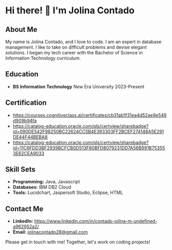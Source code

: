 # Hi there! 👋 I'm Jolina Contado

## About Me

My name is Jolina Contado, and I love to code. I am an expert in database management. I like to take on difficult problems and devise elegant solutions. I began my tech career with the Bachelor of Science in Information Technology curriculum.

## Education

- **BS Information Technology**
  New Era University
  2023-Present

## Certification

- https://courses.cognitiveclass.ai/certificates/cb31ab1f31ea4d52ae9e549d909b94fa
- https://catalog-education.oracle.com/pls/certview/sharebadge?id=090DE542F98250BC22624CC5B4E393303FF2BCEF274148A5E291DE44F44BEBA8
- https://catalog-education.oracle.com/pls/certview/sharebadge?id=11C6FDD3BF2939BCFCB0D513F80BFD8079231DD7A56B991B753553E62CEA9033

## Skill Sets

- **Programming:** Java, Javascript
- **Databases:** IBM DB2 Cloud
- **Tools:** Lucidchart, Jaspersoft Studio, Eclipse, HTML

## Contact Me

- **LinkedIn:** https://www.linkedin.com/in/contado-jolina-m-undefined-a962952a2/
- **Email:** jolinacontado28@gmail.com

Please get in touch with me! Together, let's work on coding projects!
